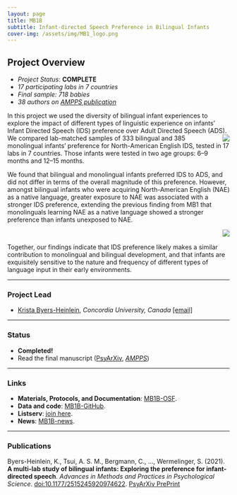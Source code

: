 ```yaml
---
layout: page
title: MB1B
subtitle: Infant-directed Speech Preference in Bilingual Infants
cover-img: /assets/img/MB1_logo.png
---
```


<!--
To-do:
- Add high resolution plot.
-->

## Project Overview

* *Project Status*: **COMPLETE**
* *17 participating labs in 7 countries*
* *Final sample: 718 babies* 
* *38 authors on [_AMPPS_ publication](https://doi.org/10.1177/2515245920974622)*

In this project we used the diversity of bilingual infant experiences to explore the impact of different types of linguistic experience on infants’ Infant Directed Speech (IDS) preference over Adult Directed Speech (ADS). <img style="float: right;" src="/assets/img/eyetracking_unicph_2yo_3_300px.jpg"> We compared lab-matched samples of 333 bilingual and 385 monolingual infants’ preference for North-American English IDS, tested in 17 labs in 7 countries. Those infants were tested in two age groups: 6–9 months and 12–15 months.

We found that bilingual and monolingual infants preferred IDS to ADS, and did not differ in terms of the overall magnitude of this preference. However, amongst bilingual infants who were acquiring North-American English (NAE) as a native language, greater exposure to NAE was associated with a stronger IDS preference, extending the previous finding from MB1 that monolinguals learning NAE as a native language showed a stronger preference than infants unexposed to NAE.

<img style="float: right;" src="/assets/img/mb1b_plot1_lq_replace.jpg">
<br>

Together, our findings indicate that IDS preference likely makes a similar contribution to monolingual and bilingual development, and that infants are exquisitely sensitive to the nature and frequency of different types of language input in their early environments.


***
### Project Lead
* [Krista Byers-Heinlein](https://www.concordia.ca/artsci/psychology/faculty.html?fpid=krista-byers-heinlein), *Concordia University, Canada* [[email]](mailto:k.byers@concordia.ca)


***
### Status
* **Completed!** 
* Read the final manuscript ([PsyArXiv](https://psyarxiv.com/sqh9d/), [*AMPPS*](https://doi.org/10.1177/2515245920974622))


***
### Links
* **Materials, Protocols, and Documentation**: [MB1B-OSF](https://osf.io/zauhq/).
* **Data and code**: [MB1B-GitHub](https://github.com/manybabies/mb1b-analysis-public).
* **Listserv**: [join here](https://groups.google.com/forum/#!forum/manybabies-bilingual).
* **News**: [MB1B-news]({{site.baseurl}}/tags/#MB1B).


***
### Publications
Byers-Heinlein, K., Tsui, A. S. M., Bergmann, C., ..., Wermelinger, S. (2021). **A multi-lab study of bilingual infants: Exploring the preference for infant-directed speech**. *Advances in Methods and Practices in Psychological Science*. [doi:10.1177/2515245920974622](https://doi.org/10.1177/2515245920974622). [PsyArXiv PrePrint](https://doi.org/10.31234/osf.io/sqh9d)

<!--
**News release**: See also the news releases by
-->
